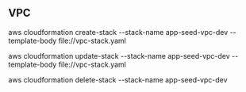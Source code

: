 ## VPC

aws cloudformation create-stack --stack-name app-seed-vpc-dev --template-body file://vpc-stack.yaml

aws cloudformation update-stack --stack-name app-seed-vpc-dev --template-body file://vpc-stack.yaml

aws cloudformation delete-stack --stack-name app-seed-vpc-dev
